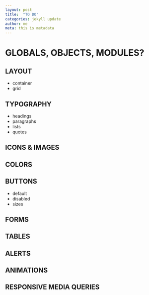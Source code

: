 ```yaml
---
layout: post
title:  "TO DO"
categories: jekyll update
author: me
meta: this is metadata
---
```


# GLOBALS, OBJECTS, MODULES?

## LAYOUT
- container
- grid

## TYPOGRAPHY
- headings
- paragraphs
- lists
- quotes

## ICONS & IMAGES

## COLORS

## BUTTONS
- default
- disabled
- sizes

## FORMS

## TABLES

## ALERTS

## ANIMATIONS

## RESPONSIVE MEDIA QUERIES

